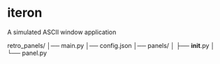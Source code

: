 # iteron
A simulated ASCII window application

retro_panels/
│── main.py
│── config.json
│── panels/
│    ├── __init__.py
│    └── panel.py


